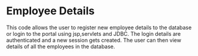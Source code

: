 # Employee Details
This code allows the user to register new employee details to the database or login to the portal using jsp,servlets and JDBC. The login details are authenticated and a new session gets created. The user can then view details of all the employees in the database. 
